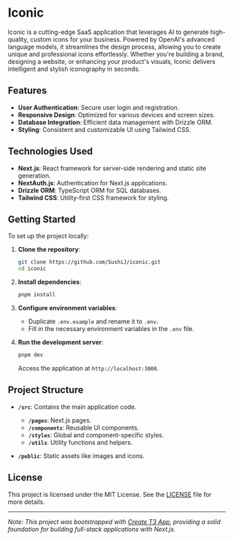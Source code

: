 # Iconic

Iconic is a cutting-edge SaaS application that leverages AI to generate high-quality, custom icons for your business. Powered by OpenAI's advanced language models, it streamlines the design process, allowing you to create unique and professional icons effortlessly. Whether you're building a brand, designing a website, or enhancing your product's visuals, Iconic delivers intelligent and stylish iconography in seconds.

## Features

- **User Authentication**: Secure user login and registration.
- **Responsive Design**: Optimized for various devices and screen sizes.
- **Database Integration**: Efficient data management with Drizzle ORM.
- **Styling**: Consistent and customizable UI using Tailwind CSS.

## Technologies Used

- **Next.js**: React framework for server-side rendering and static site generation.
- **NextAuth.js**: Authentication for Next.js applications.
- **Drizzle ORM**: TypeScript ORM for SQL databases.
- **Tailwind CSS**: Utility-first CSS framework for styling.

## Getting Started

To set up the project locally:

1. **Clone the repository**:
   ```bash
   git clone https://github.com/SushiJ/iconic.git
   cd iconic
   ```

2. **Install dependencies**:
   ```bash
   pnpm install
   ```

3. **Configure environment variables**:
   - Duplicate `.env.example` and rename it to `.env`.
   - Fill in the necessary environment variables in the `.env` file.

4. **Run the development server**:
   ```bash
   pnpm dev
   ```
   Access the application at `http://localhost:3000`.

## Project Structure

- **`/src`**: Contains the main application code.
  - **`/pages`**: Next.js pages.
  - **`/components`**: Reusable UI components.
  - **`/styles`**: Global and component-specific styles.
  - **`/utils`**: Utility functions and helpers.

- **`/public`**: Static assets like images and icons.

## License

This project is licensed under the MIT License. See the [LICENSE](https://github.com/SushiJ/iconic/blob/main/LICENSE) file for more details.

---

*Note: This project was bootstrapped with [Create T3 App](https://create.t3.gg/), providing a solid foundation for building full-stack applications with Next.js.*
